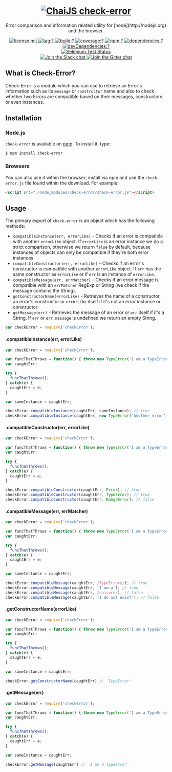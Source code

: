 <h1 align=center>
  <a href="http://chaijs.com" title="Chai Documentation">
    <img alt="ChaiJS" src="http://chaijs.com/img/chai-logo.png"/> check-error
  </a>
</h1>

<p align=center>
  Error comparison and information related utility for [node](http://nodejs.org) and the browser.
</p>

<p align=center>
  <a href="./LICENSE">
    <img
      alt="license:mit"
      src="https://img.shields.io/badge/license-mit-green.svg?style=flat-square"
    />
  </a>
  <a href="https://github.com/chaijs/check-error/releases">
    <img
      alt="tag:?"
      src="https://img.shields.io/github/tag/chaijs/check-error.svg?style=flat-square"
    />
  </a>
  <a href="https://travis-ci.org/chaijs/check-error">
    <img
      alt="build:?"
      src="https://img.shields.io/travis/chaijs/check-error/master.svg?style=flat-square"
    />
  </a>
  <a href="https://coveralls.io/r/chaijs/check-error">
    <img
      alt="coverage:?"
      src="https://img.shields.io/coveralls/chaijs/check-error/master.svg?style=flat-square"
    />
  </a>
  <a href="https://www.npmjs.com/packages/check-error">
    <img
      alt="npm:?"
      src="https://img.shields.io/npm/v/check-error.svg?style=flat-square"
    />
  </a>
  <a href="https://www.npmjs.com/packages/check-error">
    <img
      alt="dependencies:?"
      src="https://img.shields.io/npm/dm/check-error.svg?style=flat-square"
    />
  </a>
  <a href="">
    <img
      alt="devDependencies:?"
      src="https://img.shields.io/david/chaijs/check-error.svg?style=flat-square"
    />
  </a>
  <br/>
  <a href="https://saucelabs.com/u/chaijs-check-error">
    <img
      alt="Selenium Test Status"
      src="https://saucelabs.com/browser-matrix/chaijs-check-error.svg"
    />
  </a>
  <br>
  <a href="https://chai-slack.herokuapp.com/">
    <img
      alt="Join the Slack chat"
      src="https://img.shields.io/badge/slack-join%20chat-E2206F.svg?style=flat-square"
    />
  </a>
  <a href="https://gitter.im/chaijs/chai">
    <img
      alt="Join the Gitter chat"
      src="https://img.shields.io/badge/gitter-join%20chat-D0104D.svg?style=flat-square"
    />
  </a>
</p>

## What is Check-Error?

Check-Error is a module which you can use to retrieve an Error's information such as its `message` or `constructor` name and also to check whether two Errors are compatible based on their messages, constructors or even instances.

## Installation

### Node.js

`check-error` is available on [npm](http://npmjs.org). To install it, type:

    $ npm install check-error

### Browsers

You can also use it within the browser; install via npm and use the `check-error.js` file found within the download. For example:

```html
<script src="./node_modules/check-error/check-error.js"></script>
```

## Usage

The primary export of `check-error` is an object which has the following methods:

* `compatibleInstance(err, errorLike)` - Checks if an error is compatible with another `errorLike` object. If `errorLike` is an error instance we do a strict comparison, otherwise we return `false` by default, because instances of objects can only be compatible if they're both error instances.
* `compatibleConstructor(err, errorLike)` - Checks if an error's constructor is compatible with another `errorLike` object. If `err` has the same constructor as `errorLike` or if `err` is an instance of `errorLike`.
* `compatibleMessage(err, errMatcher)` - Checks if an error message is compatible with an `errMatcher` RegExp or String (we check if the message contains the String).
* `getConstructorName(errorLike)` - Retrieves the name of a constructor, an error's constructor or `errorLike` itself if it's not an error instance or constructor.
* `getMessage(err)` - Retrieves the message of an error or `err` itself if it's a String. If `err` or `err.message` is undefined we return an empty String.

```js
var checkError = require('checkError');
```

#### .compatibleInstance(err, errorLike)

```js
var checkError = require('checkError');

var funcThatThrows = function() { throw new TypeError('I am a TypeError') };
var caughtErr;

try {
  funcThatThrows();
} catch(e) {
  caughtErr = e;
}

var sameInstance = caughtErr;

checkError.compatibleInstance(caughtErr, sameInstance); // true
checkError.compatibleInstance(caughtErr, new TypeError('Another error')); // false
```

#### .compatibleConstructor(err, errorLike)

```js
var checkError = require('checkError');

var funcThatThrows = function() { throw new TypeError('I am a TypeError') };
var caughtErr;

try {
  funcThatThrows();
} catch(e) {
  caughtErr = e;
}

checkError.compatibleConstructor(caughtErr, Error); // true
checkError.compatibleConstructor(caughtErr, TypeError); // true
checkError.compatibleConstructor(caughtErr, RangeError); // false
```

#### .compatibleMessage(err, errMatcher)

```js
var checkError = require('checkError');

var funcThatThrows = function() { throw new TypeError('I am a TypeError') };
var caughtErr;

try {
  funcThatThrows();
} catch(e) {
  caughtErr = e;
}

var sameInstance = caughtErr;

checkError.compatibleMessage(caughtErr, /TypeError$/); // true
checkError.compatibleMessage(caughtErr, 'I am a'); // true
checkError.compatibleMessage(caughtErr, /unicorn/); // false
checkError.compatibleMessage(caughtErr, 'I do not exist'); // false
```

#### .getConstructorName(errorLike)

```js
var checkError = require('checkError');

var funcThatThrows = function() { throw new TypeError('I am a TypeError') };
var caughtErr;

try {
  funcThatThrows();
} catch(e) {
  caughtErr = e;
}

var sameInstance = caughtErr;

checkError.getConstructorName(caughtErr) // 'TypeError'
```

#### .getMessage(err)

```js
var checkError = require('checkError');

var funcThatThrows = function() { throw new TypeError('I am a TypeError') };
var caughtErr;

try {
  funcThatThrows();
} catch(e) {
  caughtErr = e;
}

var sameInstance = caughtErr;

checkError.getMessage(caughtErr) // 'I am a TypeError'
```
